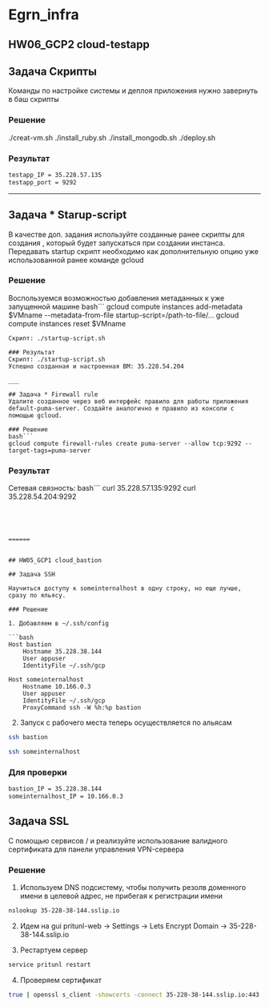 # Egrn_infra

## HW06_GCP2 cloud-testapp

## Задача Скрипты
Команды по настройке системы и деплоя приложения нужно завернуть в баш скрипты

### Решение
./creat-vm.sh
./install_ruby.sh
./install_mongodb.sh
./deploy.sh

### Результат
```bash
testapp_IP = 35.228.57.135
testapp_port = 9292
```

___

## Задача * Starup-script
В качестве доп. задания используйте созданные ранее скрипты для создания , который будет запускаться при создании инстанса.
Передавать startup скрипт необходимо как дополнительную опцию уже использованной ранее команде gcloud

### Решение
Воспользуемся возможностью добавления метаданных к уже запущенной машине
bash```
gcloud compute instances add-metadata $VMname --metadata-from-file startup-script=/path-to-file/...
gcloud compute instances reset $VMname
```
Скрипт: ./startup-script.sh

### Результат
Скрипт: ./startup-script.sh
Успешно созданная и настроенная ВМ: 35.228.54.204

___

## Задача * Firewall rule
Удалите созданное через веб интерфейс правило для работы приложения default-puma-server. Создайте аналогично е правило из консоли с помощью gcloud.

### Решение
bash```
gcloud compute firewall-rules create puma-server --allow tcp:9292 --target-tags=puma-server
```

### Результат
Cетевая связность:
bash```
curl 35.228.57.135:9292
curl 35.228.54.204:9292
```




======


## HW05_GCP1 cloud_bastion

## Задача SSH

Научиться доступу к someinternalhost в одну строку, но еще лучше, сразу по яльясу.

### Решение

1. Добавляем в ~/.ssh/config

```bash
Host bastion
    Hostname 35.228.38.144
    User appuser
    IdentityFile ~/.ssh/gcp

Host someinternalhost
    Hostname 10.166.0.3
    User appuser
    IdentityFile ~/.ssh/gcp
    ProxyCommand ssh -W %h:%p bastion
```

2. Запуск с рабочего места теперь осуществляется по альясам

```bash
ssh bastion
```

```bash
ssh someinternalhost 
```

### Для проверки

```bash
bastion_IP = 35.228.38.144
someinternalhost_IP = 10.166.0.3
```

## Задача SSL

С помощью сервисов / и реализуйте использование валидного сертификата для панели управления VPN-сервера

### Решение

1. Используем DNS подсиcтему, чтобы получить резолв доменного имени в целевой адрес, не прибегая к регистрации имени
```bash
nslookup 35-228-38-144.sslip.io
```

2. Идем на gui pritunl-web -> Settings -> Lets Encrypt Domain -> 35-228-38-144.sslip.io

3. Рестартуем сервер
```bash
service pritunl restart
```

4. Проверяем сертификат
```bash
true | openssl s_client -showcerts -connect 35-228-38-144.sslip.io:443 | openssl x509 -text | head -10
```


